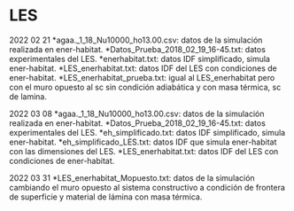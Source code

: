 # LES

2022 02 21
*agaa._1_18_Nu10000_ho13.00.csv: datos de la simulación realizada en ener-habitat.
*Datos_Prueba_2018_02_19_16-45.txt: datos experimentales del LES.
*enerhabitat.txt: datos IDF simplificado, simula ener-habitat.
*LES_enerhabitat.txt: datos IDF del LES con condiciones de ener-habitat.
*LES_enerhabitat_prueba.txt: igual al LES_enerhabitat pero con el muro opuesto al sc sin condición adiabática y con masa térmica, sc de lamina.

2022 03 08
*agaa._1_18_Nu10000_ho13.00.csv: datos de la simulación realizada en ener-habitat.
*Datos_Prueba_2018_02_19_16-45.txt: datos experimentales del LES.
*eh_simplificado.txt: datos IDF simplificado, simula ener-habitat.
*eh_simplificado_LES.txt: datos IDF que simula ener-habitat con las dimensiones del LES.
*LES_enerhabitat.txt: datos IDF del LES con condiciones de ener-habitat.

2022 03 31 
*LES_enerhabitat_Mopuesto.txt: datos de la simulación cambiando el muro opuesto al sistema constructivo a condición de frontera de  superficie y material de lámina con masa térmica.
